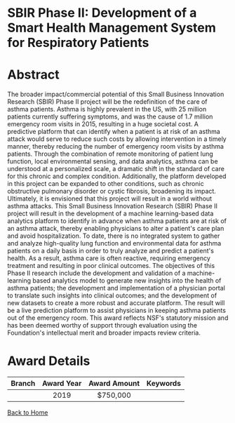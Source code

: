 
SBIR Phase II: Development of a Smart Health Management System for Respiratory Patients
=======================================================================================

# Abstract


The broader impact/commercial potential of this Small Business Innovation Research (SBIR) Phase II project will be the redefinition of the care of asthma patients. Asthma is highly prevalent in the US, with 25 million patients currently suffering symptoms, and was the cause of 1.7 million emergency room visits in 2015, resulting in a huge societal cost. A predictive platform that can identify when a patient is at risk of an asthma attack would serve to reduce such costs by allowing intervention in a timely manner, thereby reducing the number of emergency room visits by asthma patients. Through the combination of remote monitoring of patient lung function, local environmental sensing, and data analytics, asthma can be understood at a personalized scale, a dramatic shift in the standard of care for this chronic and complex condition. Additionally, the platform developed in this project can be expanded to other conditions, such as chronic obstructive pulmonary disorder or cystic fibrosis, broadening its impact. Ultimately, it is envisioned that this project will result in a world without asthma attacks. This Small Business Innovation Research (SBIR) Phase II project will result in the development of a machine learning-based data analytics platform to identify in advance when asthma patients are at risk of an asthma attack, thereby enabling physicians to alter a patient's care plan and avoid hospitalization. To date, there is no integrated system to gather and analyze high-quality lung function and environmental data for asthma patients on a daily basis in order to truly analyze and predict a patient's health. As a result, asthma care is often reactive, requiring emergency treatment and resulting in poor clinical outcomes. The objectives of this Phase II research include the development and validation of a machine-learning based analytics model to generate new insights into the health of asthma patients; the development and implementation of a physician portal to translate such insights into clinical outcomes; and the development of new datasets to create a more robust and accurate platform. The result will be a live prediction platform to assist physicians in keeping asthma patients out of the emergency room. This award reflects NSF's statutory mission and has been deemed worthy of support through evaluation using the Foundation's intellectual merit and broader impacts review criteria.  

# Award Details

|Branch|Award Year|Award Amount|Keywords|
| :---: | :---: | :---: | :---: |
||2019|$750,000||
  
  


[Back to Home](https://github.com/chrischow/dod_sbir_awards/Reports/JT/#507)